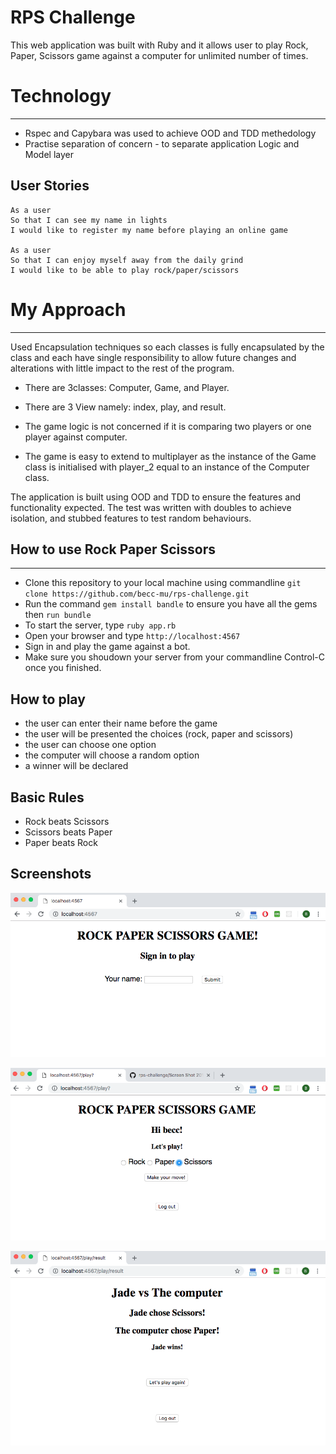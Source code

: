 # RPS Challenge

This web application was built with Ruby and it allows user to play Rock, Paper, Scissors game against a computer for unlimited number of times.

# Technology
----
* Rspec and Capybara was used to achieve OOD and TDD methedology
* Practise separation of concern - to separate application Logic and Model layer


User Stories
----

```
As a user
So that I can see my name in lights
I would like to register my name before playing an online game

As a user
So that I can enjoy myself away from the daily grind
I would like to be able to play rock/paper/scissors
```

# My Approach
----

Used Encapsulation techniques so each classes is fully encapsulated by the class and each have single responsibility to allow future changes and alterations with little impact to the rest of the program.

* There are 3classes: Computer, Game, and Player.
* There are 3 View namely: index, play, and result.
* The game logic is not concerned if it is comparing two players or one player against computer.

* The game is easy to extend to multiplayer as the instance of the Game class is initialised with player_2 equal to an instance of the Computer class.

The application is built using OOD and TDD to ensure the features and functionality expected. The test was written with doubles to achieve isolation, and stubbed features to test random behaviours.


## How to use Rock Paper Scissors
----
- Clone this repository to your local machine using commandline ```git clone https://github.com/becc-mu/rps-challenge.git ```
- Run the command ```gem install bandle``` to ensure you have all the gems then ``` run bundle ```
- To start the server, type ```ruby app.rb ```
- Open your browser and type ```http://localhost:4567```
- Sign in and play the game against a bot.
- Make sure you shoudown your server from your commandline Control-C once you finished.


 ## How to play

- the user can enter their name before the game
- the user will be presented the choices (rock, paper and scissors)
- the user can choose one option
- the computer will choose a random option
- a winner will be declared


## Basic Rules

- Rock beats Scissors
- Scissors beats Paper
- Paper beats Rock

## Screenshots

![Login page](https://github.com/becc-mu/rps-challenge/blob/master/public/Screen%20Shot%202019-02-03%20at%2023.28.00.png)

![choose options](https://github.com/becc-mu/rps-challenge/blob/master/public/Screen%20Shot%20scissors.png)

![winner declared](https://github.com/becc-mu/rps-challenge/blob/master/public/Screen%20Shot%202019-02-03%20at%2023.26.30.png)
